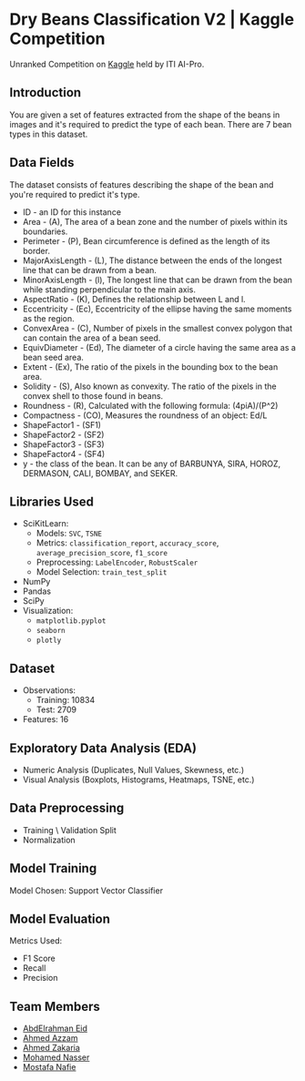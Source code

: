 # Dry Beans Classification V2 | Kaggle Competition

Unranked Competition on [Kaggle](https://www.kaggle.com/competitions/dry-beans-classification-iti-ai-pro-intake02) held by ITI AI-Pro.

## Introduction
You are given a set of features extracted from the shape of the beans in images and it's required to predict the type of each bean. There are 7 bean types in this dataset.

## Data Fields
The dataset consists of features describing the shape of the bean and you're required to predict it's type.
- ID - an ID for this instance
- Area - (A), The area of a bean zone and the number of pixels within its boundaries.
- Perimeter - (P), Bean circumference is defined as the length of its border.
- MajorAxisLength - (L), The distance between the ends of the longest line that can be drawn from a bean.
- MinorAxisLength - (l), The longest line that can be drawn from the bean while standing perpendicular to the main axis.
- AspectRatio - (K), Defines the relationship between L and l.
- Eccentricity - (Ec), Eccentricity of the ellipse having the same moments as the region.
- ConvexArea - (C), Number of pixels in the smallest convex polygon that can contain the area of a bean seed.
- EquivDiameter - (Ed), The diameter of a circle having the same area as a bean seed area.
- Extent - (Ex), The ratio of the pixels in the bounding box to the bean area.
- Solidity - (S), Also known as convexity. The ratio of the pixels in the convex shell to those found in beans.
- Roundness - (R), Calculated with the following formula: (4piA)/(P^2)
- Compactness - (CO), Measures the roundness of an object: Ed/L
- ShapeFactor1 - (SF1)
- ShapeFactor2 - (SF2)
- ShapeFactor3 - (SF3)
- ShapeFactor4 - (SF4)
- y - the class of the bean. It can be any of BARBUNYA, SIRA, HOROZ, DERMASON, CALI, BOMBAY, and SEKER.

## Libraries Used
- SciKitLearn:
  - Models: `SVC`, `TSNE`
  - Metrics: `classification_report`, `accuracy_score`, `average_precision_score`, `f1_score`
  - Preprocessing: `LabelEncoder`, `RobustScaler`
  - Model Selection: `train_test_split`
- NumPy
- Pandas
- SciPy
- Visualization:
   - `matplotlib.pyplot`
   - `seaborn`
   - `plotly`

## Dataset
- Observations:
  - Training: 10834 
  - Test: 2709
- Features: 16

## Exploratory Data Analysis (EDA)
- Numeric Analysis (Duplicates, Null Values, Skewness, etc.)
- Visual Analysis (Boxplots, Histograms, Heatmaps, TSNE, etc.)

## Data Preprocessing
- Training \ Validation Split
- Normalization

## Model Training
Model Chosen: Support Vector Classifier

## Model Evaluation
Metrics Used:
- F1 Score
- Recall
- Precision

## Team Members
- [AbdElrahman Eid](https://github.com/AbdElrahman-A-Eid)
- [Ahmed Azzam](https://github.com/AhmedAzzam99)
- [Ahmed Zakaria](https://github.com/Ahmed-Zakaria96)
- [Mohamed Nasser](https://github.com/Mohamed-AN)
- [Mostafa Nafie](https://github.com/Mostafa-Nafie)
